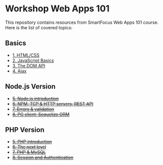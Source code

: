 # Workshop Web Apps 101

This repository contains resources from SmartFocus Web Apps 101 course. Here is the list of covered topics:

## Basics

- [1. HTML/CSS](./01-html-css)
- [2. JavaScript Basics](./02-javascript-basics)
- [3. The DOM API](./03-javascript-dom)
- [4. Ajax](./04-javascript-ajax)

## Node.js Version

- ~~[5. Node.js introduction](./02-node-js)~~
- ~~[6. NPM, TCP & HTTP servers, REST API](./03-npm-servers-rest)~~
- ~~[7. Errors & validation](./07-errors-validation-docker)~~
- ~~[8. PG client, Sequelize ORM](./08-docker-pg-sequelize)~~

## PHP Version

- ~~[5. PHP introduction](./05-php)~~
- ~~[6. The next level](./06-php-next)~~
- ~~[7. PHP & MySQL](./07-php-mysql)~~
- ~~[8. Session and Authentication](./08-php-auth)~~
